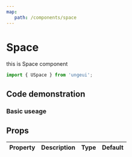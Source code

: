 ```yaml
---
map:
   path: /components/space
---
```


# Space

this is Space component

```js
import { USpace } from 'ungeui';
```

## Code demonstration

### Basic useage

<demo src="./demo/demo.vue"
 language="vue"
 title="Basic useage"
 desc="Basic useage">
</demo>

## Props

| Property | Description |   Type |   Default |
| :--------: | :----------: | :-----: | :--------: |